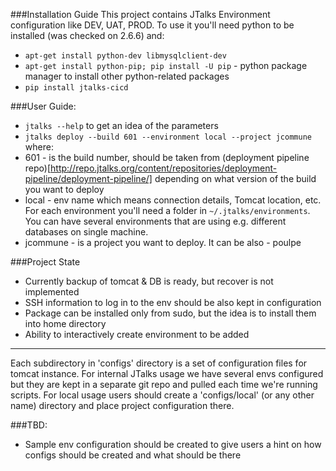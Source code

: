 ###Installation Guide
This project contains JTalks Environment configuration like DEV, UAT, PROD. To use it you'll need python to be installed (was checked on 2.6.6) and:
* `apt-get install python-dev libmysqlclient-dev`
* `apt-get install python-pip; pip install -U pip` - python package manager to install other python-related packages
* `pip install jtalks-cicd`

###User Guide:
* `jtalks --help` to get an idea of the parameters
* `jtalks deploy --build 601 --environment local --project jcommune` where:
 * 601 - is the build number, should be taken from (deployment pipeline repo)[http://repo.jtalks.org/content/repositories/deployment-pipeline/deployment-pipeline/] depending on what version of the build you want to deploy
 * local - env name which means connection details, Tomcat location, etc. For each environment you'll need a folder in `~/.jtalks/environments`. You can have several environments that are using e.g. different databases on single machine.
 * jcommune - is a project you want to deploy. It can be also - poulpe

###Project State
* Currently backup of tomcat & DB is ready, but recover is not implemented
* SSH information to log in to the env should be also kept in configuration
* Package can be installed only from sudo, but the idea is to install them into home directory
* Ability to interactively create environment to be added

-------------------------------
Each subdirectory in 'configs' directory is a set of configuration files for tomcat instance. For internal JTalks usage
we have several envs configured but they are kept in a separate git repo and pulled each time we're running scripts.
For local usage users should create a 'configs/local' (or any other name) directory and place project configuration
there.

###TBD:
* Sample env configuration should be created to give users a hint on how configs should be created and what should be
 there

